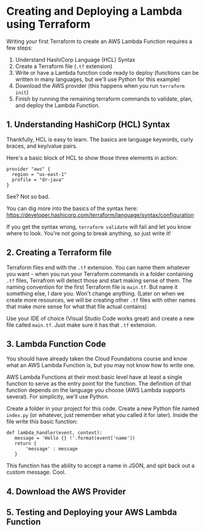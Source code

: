 # Creating and Deploying a Lambda using Terraform

Writing your first Terraform to create an AWS Lambda Function requires a few steps:

1. Understand HashiCorp Language (HCL) Syntax
2. Create a Terraform file (`.tf` extension)
3. Write or have a Lambda function code ready to deploy (functions can be written in many languages, but we'll use Python for this example)
4. Download the AWS provider (this happens when you run `terraform init`)
5. Finish by running the remaining terraform commands to validate, plan, and deploy the Lambda Function.

## 1. Understanding HashiCorp (HCL) Syntax

Thankfully, HCL is easy to learn. The basics are language keywords, curly braces, and key/value pairs.

Here's a basic block of HCL to show those three elements in action:
```
provider "aws" {
  region = "us-east-1"
  profile = "dr-java"
}
```

See? Not so bad. 

You can dig more into the basics of the syntax here: https://developer.hashicorp.com/terraform/language/syntax/configuration

If you get the syntax wrong, `terraform validate` will fail and let you know where to look. You're not going to break anything, so just write it!

## 2. Creating a Terraform file

Terraform files end with the `.tf` extension. You can name them whatever you want - when you run your Terraform commands in a folder containing `.tf` files, Terrafrom will detect those and start making sense of them. 
The naming convention for the first Terraform file is `main.tf`. But name it something else, I dare you. Won't change anything. (Later on when we create more resources, we will be creating other `.tf` files with other names that make more sense for what that file actual contains)

Use your IDE of choice (Visual Studio Code works great) and create a new file called `main.tf`. Just make sure it has that `.tf` extension.

## 3. Lambda Function Code

You should have already taken the Cloud Foundations course and know what an AWS Lambda Function is, but you may not know how to write one.

AWS Lambda Functions at their most basic level have at least a single function to serve as the entry point for the function. The definition of that function depends on the language you choose (AWS Lambda supports several).
For simplicity, we'll use Python.

Create a folder in your project for this code. Create a new Python file named `index.py` (or whatever, just remember what you called it for later). Inside the file write this basic function:

```
def lambda_handler(event, context):
   message = 'Hello {} !'.format(event['name'])
   return {
       'message' : message
   }
```

This function has the ability to accept a name in JSON, and spit back out a custom message. Cool.

## 4. Download the AWS Provider

## 5. Testing and Deploying your AWS Lambda Function


